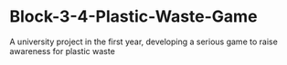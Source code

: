 # Block-3-4-Plastic-Waste-Game
A university project in the first year, developing a serious game to raise awareness for plastic waste
